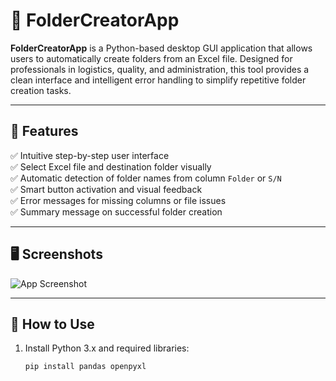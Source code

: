 # 📂 FolderCreatorApp

**FolderCreatorApp** is a Python-based desktop GUI application that allows users to automatically create folders from an Excel file. Designed for professionals in logistics, quality, and administration, this tool provides a clean interface and intelligent error handling to simplify repetitive folder creation tasks.

---

## 🧩 Features

✅ Intuitive step-by-step user interface  
✅ Select Excel file and destination folder visually  
✅ Automatic detection of folder names from column `Folder` or `S/N`  
✅ Smart button activation and visual feedback  
✅ Error messages for missing columns or file issues  
✅ Summary message on successful folder creation

---

## 🖥️ Screenshots

![App Screenshot](https://via.placeholder.com/600x300?text=GUI+Preview)

---

## 🚀 How to Use

1. Install Python 3.x and required libraries:
   ```bash
   pip install pandas openpyxl

